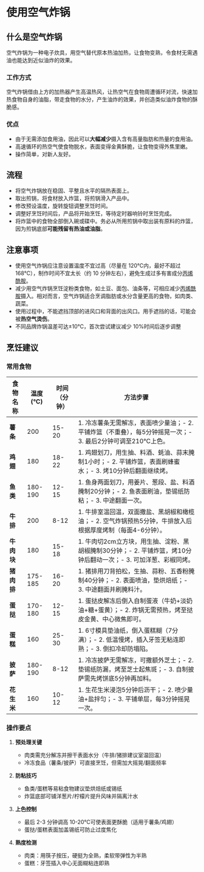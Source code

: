 # 使用空气炸锅

## 什么是空气炸锅

空气炸锅为一种电子炊具，用空气替代原本热油加热，让食物变熟，令食材无需遇油也能达到近似油炸的效果。

### 工作方式

空气炸锅借由上方的加热器产生高温热风，让热空气在食物周遭循环对流，快速加热食物自身的油脂，带走食物的水分，产生油炸的效果，并创造类似油炸食物的酥脆感。

### 优点

* 由于无需添加食用油，因此可以**大幅减少**摄入含有高量脂肪和热量的食用油。
* 高速循环的热空气使食物脱水，表面变得金黄酥脆，让食物变得外焦里嫩。
* 操作简单，对新人友好。

## 流程

* 将空气炸锅放在稳固、平整且水平的隔热表面上。
* 取出煎锅，将食材放入炸篮，将煎锅滑入产品中。
* 修改预设温度，旋转旋钮调整烹饪时间。
* 调整好烹饪时间后，产品将开始烹饪，等待定时器响铃时烹饪完成。
* 将炸篮中的食物全部倒入碗或碟中。务必从所用煎锅中取出装有原料的炸篮，因为煎锅底部**可能残留有热油或油脂**。

## 注意事项

* 使用空气炸锅应注意设置温度不宜过高（尽量在 120℃内，最好不超过 168℃），制作时间不宜太长（约 10 分钟左右），避免生成过多有害成分[丙烯酰胺](https://zh.wikipedia.org/wiki/%E4%B8%99%E7%83%AF%E9%85%B0%E8%83%BA)。
* 减少用空气炸锅烹饪淀粉类食物，如土豆、面包、油条等，可相应减少[丙烯酰胺](https://zh.wikipedia.org/wiki/%E4%B8%99%E7%83%AF%E9%85%B0%E8%83%BA)摄入。相对而言，空气炸锅适合烹调脂肪或水分含量更高的食物，如肉类、蔬菜。
* 使用过程中，不能遮挡顶部的进风口和背面的出风口。用手遮挡的话，可能会被**热空气烫伤**。
* 不同品牌炸锅温差可达±10℃，首次尝试建议减少 10%时间后逐步调整

## 烹饪建议

### 常用食物

| 食物名称    | 温度(℃)   | 时间（分钟） | 方法步骤                                                               |
|---------|---------|--------|--------------------------------------------------------------------|
| **薯条**  | 200     | 15-20  | 1. 冷冻薯条无需解冻，表面喷少量油；- 2. 平铺炸篮（不重叠），每5分钟摇晃一次；- 3. 最后2分钟可调至210℃上色。    |
| **鸡翅**  | 180     | 18-22  | 1. 鸡翅划刀，用生抽、料酒、蚝油、蒜末腌制1小时；- 2. 平铺炸篮，表面刷蜂蜜水；- 3. 烤10分钟后翻面继续烤。       |
| **鱼类**  | 180-190 | 12-15  | 1. 鱼身两面划刀，用姜片、葱段、盐、料酒腌制20分钟；- 2. 鱼表面刷油，垫锡纸防粘；- 3. 中途翻面一次。          |
| **牛排**  | 200     | 8-12   | 1. 牛排室温回温，双面撒盐、黑胡椒和橄榄油；- 2. 空气炸锅预热5分钟，牛排放入后根据厚度烤制（每面4-6分钟）。        |
| **牛肉块** | 180     | 15-18  | 1. 牛肉切2cm立方块，用生抽、淀粉、黑胡椒腌制30分钟；- 2. 平铺炸篮，烤10分钟后翻动一次；- 3. 可加洋葱、彩椒同烤。 |
| **猪肉排** | 175-185 | 16-20  | 1. 猪排用刀背拍松，生抽、蒜粉、五香粉腌制40分钟；- 2. 表面喷油，垫烘焙纸；- 3. 中途翻面并刷腌料汁。          |
| **蛋挞**  | 170-180 | 12-15  | 1. 蛋挞皮解冻后倒入自制蛋液（牛奶+淡奶油+糖+蛋黄）；- 2. 炸锅无需预热，烤至挞皮金黄、中心微焦即可。            |
| **蛋糕**  | 160     | 25-30  | 1. 6寸模具垫油纸，倒入蛋糕糊（7分满）；- 2. 低温慢烤，插入牙签无粘连即熟；- 3. 倒扣冷却防塌陷。            |
| **披萨**  | 180-190 | 8-12   | 1. 冷冻披萨无需解冻，可撒额外芝士；- 2. 垫锡纸防漏，烤至芝士起焦斑；- 3. 自制披萨需先烤饼底5分钟再加料。        |
| **花生米** | 160     | 10-12  | 1. 生花生米浸泡5分钟后沥干；- 2. 喷少量油+盐拌匀；- 3. 平铺单层，每3分钟摇晃一次。                  |

### 操作要点

1. **预处理关键**
    - 肉类需充分解冻并擦干表面水分（牛排/猪排建议室温回温）
    - 冷冻食品（薯条/披萨）可直接烹饪，但需加大摇晃/翻面频率

2. **防粘技巧**
    - 鱼类/蛋糕等易粘食物建议垫烘焙纸或锡纸
    - 炸篮底部可铺洋葱片/柠檬片提升风味并隔离汁水

3. **上色控制**
    - 最后 2-3 分钟调高 10-20℃可使表面更酥脆（适用于薯条/鸡翅）
    - 蛋挞/蛋糕表面加盖锡纸可防止过度焦化

4. **熟度检测**
    - 肉类：用筷子按压，硬挺为全熟，柔软带弹性为半熟
    - 蛋糕：牙签插入中心无面糊粘连即熟
